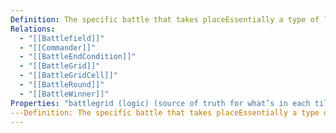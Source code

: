 ```yaml
---
Definition: The specific battle that takes placeEssentially a type of level.Takes place on a [[Battlefield]] .Multiple can occur on the same [[Battlefield]] .Requires at least 2 [[Commander]] to be startedDuring this, each [[Commander]] takes their turn until there is an end_battle condition.If an end_battle condition occurs, the winner is decided by the condition.
Relations:
  - "[[Battlefield]]"
  - "[[Commander]]"
  - "[[BattleEndCondition]]"
  - "[[BattleGrid]]"
  - "[[BattleGridCell]]"
  - "[[BattleRound]]"
  - "[[BattleWinner]]"
Properties: "battlegrid (logic) (source of truth for what’s in each tile unit, trap, ground, effects.)    battlefield (decorations    grid_object_layout        unit        trap dict[Vector2i, BattleGridCel]         "
---Definition: The specific battle that takes placeEssentially a type of level.Takes place on a [[Battlefield]] .Multiple can occur on the same [[Battlefield]] .Requires at least 2 [[Commander]] to be startedDuring this, each [[Commander]] takes their turn until there is an end_battle condition.If an end_battle condition occurs, the winner is decided by the condition.
---
```

